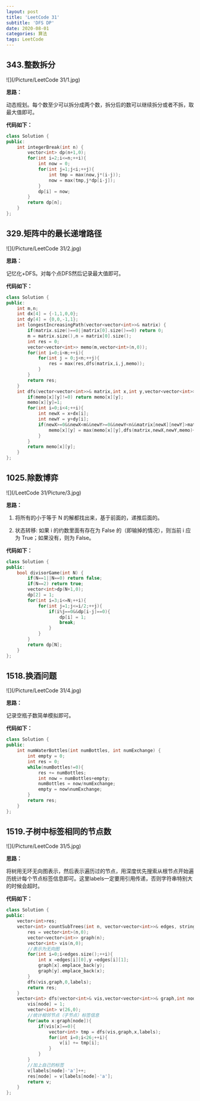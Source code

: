 ```yaml
---
layout: post
title: 'LeetCode 31'
subtitle: 'DFS DP'
date: 2020-08-01
categories: 算法
tags: LeetCode
---
```


## 343.整数拆分

![](/Picture/LeetCode 31/1.jpg)

**思路：**

动态规划。每个数至少可以拆分成两个数，拆分后的数可以继续拆分或者不拆，取最大值即可。

**代码如下：**

```cpp
class Solution {
public:
    int integerBreak(int n) {
        vector<int> dp(n+1,0);
        for(int i=2;i<=n;++i){
            int now = 0;
            for(int j=1;j<i;++j){
                int tmp = max(now,j*(i-j));
                now = max(tmp,j*dp[i-j]);
            }
            dp[i] = now;
        }
        return dp[n];
    }
};
```

## 329.矩阵中的最长递增路径

![](/Picture/LeetCode 31/2.jpg)

**思路：**

记忆化+DFS。对每个点DFS然后记录最大值即可。

**代码如下：**

```cpp
class Solution {
public:
    int m,n;
    int dx[4] = {-1,1,0,0};
    int dy[4] = {0,0,-1,1};
    int longestIncreasingPath(vector<vector<int>>& matrix) {
        if(matrix.size()==0||matrix[0].size()==0) return 0;
        m = matrix.size(),n = matrix[0].size();
        int res = 0;
        vector<vector<int>> memo(m,vector<int>(n,0));
        for(int i=0;i<m;++i){
            for(int j = 0;j<n;++j){
                res = max(res,dfs(matrix,i,j,memo));
            }
        }
        return res;
    }
    int dfs(vector<vector<int>>& matrix,int x,int y,vector<vector<int>>& memo){
        if(memo[x][y]!=0) return memo[x][y];
        memo[x][y]=1;
        for(int i=0;i<4;++i){
            int newX = x+dx[i];
            int newY = y+dy[i];
            if(newX>=0&&newX<m&&newY>=0&&newY<n&&matrix[newX][newY]>matrix[x][y]){
                memo[x][y] = max(memo[x][y],dfs(matrix,newX,newY,memo)+1);
            }
        }
        return memo[x][y];
    }
};
```

## 1025.除数博弈

![](/LeetCode 31/Picture/3.jpg)

**思路：**

1. 将所有的小于等于 N 的解都找出来，基于前面的，递推后面的。

2. 状态转移: 如果 i 的约数里面有存在为 False 的（即输掉的情况），则当前 i 应为 True；如果没有，则为 False。

**代码如下：**

```cpp
class Solution {
public:
    bool divisorGame(int N) {
        if(N==1||N==0) return false;
        if(N==2) return true;
        vector<int>dp(N+1,0);
        dp[2] = 1;
        for(int i=3;i<=N;++i){
            for(int j=1;j<=i/2;++j){
                if(i%j==0&&dp[i-j]==0){ 
                    dp[i] = 1;
                    break;
                }
            }
        }
        return dp[N];
    }
};
```

## 1518.换酒问题

![](/Picture/LeetCode 31/4.jpg)

**思路：**

记录空瓶子数简单模拟即可。

**代码如下：**

```cpp
class Solution {
public:
    int numWaterBottles(int numBottles, int numExchange) {
        int empty = 0;
        int res = 0;
        while(numBottles!=0){
            res += numBottles;
            int now = numBottles+empty;
            numBottles = now/numExchange;
            empty = now%numExchange;
        }
        return res;
    }
};
```

## 1519.子树中标签相同的节点数

![](/Picture/LeetCode 31/5.jpg)

**思路：**

将树用无环无向图表示，然后表示遍历过的节点，用深度优先搜索从根节点开始遍历统计每个节点标签信息即可。这里labels一定要用引用传递，否则字符串特别大的时候会超时。

**代码如下：**

```cpp
class Solution {
public:
    vector<int>res;
    vector<int> countSubTrees(int n, vector<vector<int>>& edges, string labels) {
        res = vector<int>(n,0);
        vector<vector<int>> graph(n);
        vector<int> vis(n,0);
        //表示为无向图
    	for(int i=0;i<edges.size();++i){
    		int x =edges[i][0],y =edges[i][1];
    		graph[x].emplace_back(y);
    		graph[y].emplace_back(x);
    	}
        dfs(vis,graph,0,labels);
        return res;
    }
    vector<int> dfs(vector<int>& vis,vector<vector<int>>& graph,int node,string& labels){
        vis[node] = 1;
        vector<int> v(26,0);
        //统计相邻节点（子节点）标签信息
        for(auto x:graph[node]){
            if(vis[x]==0){
                vector<int> tmp = dfs(vis,graph,x,labels);
                for(int i=0;i<26;++i){
                    v[i] += tmp[i];
                }
            }
        }
        //加上自己的标签
        v[labels[node]-'a']++;
        res[node] = v[labels[node]-'a'];
        return v;
    }
};
```

